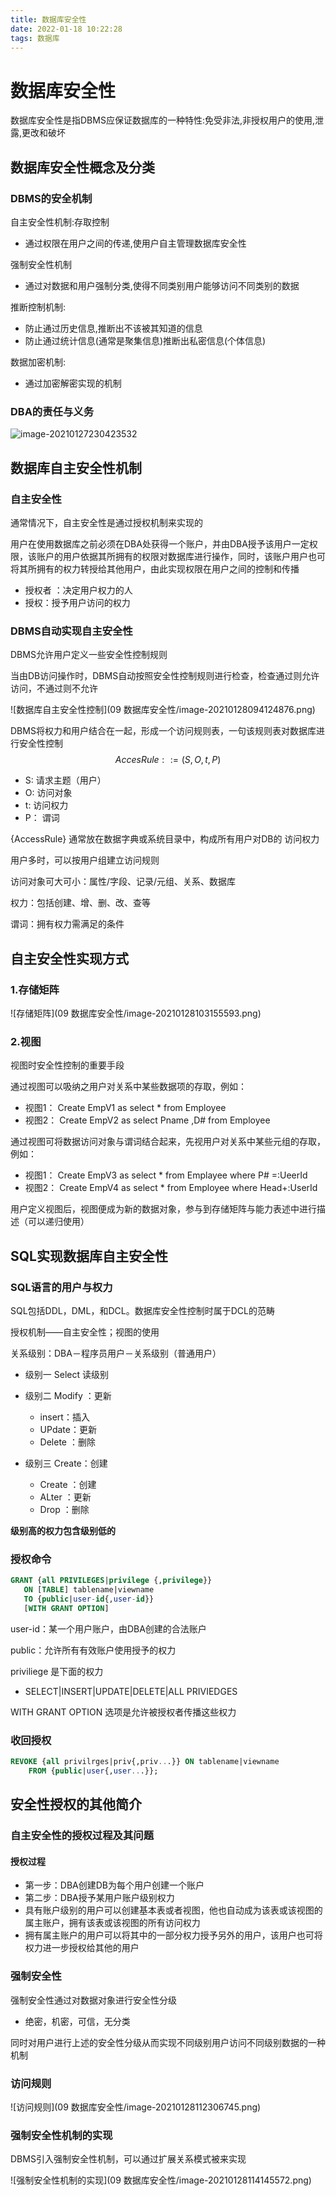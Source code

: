 ```yaml
---
title: 数据库安全性
date: 2022-01-18 10:22:28
tags: 数据库
---
```


# 数据库安全性

数据库安全性是指DBMS应保证数据库的一种特性:免受非法,非授权用户的使用,泄露,更改和破坏

## 数据库安全性概念及分类

### DBMS的安全机制

自主安全性机制:存取控制

+ 通过权限在用户之间的传递,使用户自主管理数据库安全性

强制安全性机制

+ 通过对数据和用户强制分类,使得不同类别用户能够访问不同类别的数据

推断控制机制:

+ 防止通过历史信息,推断出不该被其知道的信息
+ 防止通过统计信息(通常是聚集信息)推断出私密信息(个体信息)

数据加密机制:

+ 通过加密解密实现的机制

### DBA的责任与义务

![image-20210127230423532](C:\Users\Yokeso\AppData\Roaming\Typora\typora-user-images\image-20210127230423532.png)

## 数据库自主安全性机制

### 自主安全性

通常情况下，自主安全性是通过授权机制来实现的

用户在使用数据库之前必须在DBA处获得一个账户，并由DBA授予该用户一定权限，该账户的用户依据其所拥有的权限对数据库进行操作，同时，该账户用户也可将其所拥有的权力转授给其他用户，由此实现权限在用户之间的控制和传播

+ 授权者 ：决定用户权力的人
+ 授权：授予用户访问的权力

### DBMS自动实现自主安全性

DBMS允许用户定义一些安全性控制规则

当由DB访问操作时，DBMS自动按照安全性控制规则进行检查，检查通过则允许访问，不通过则不允许

![数据库自主安全性控制](09 数据库安全性/image-20210128094124876.png)

DBMS将权力和用户结合在一起，形成一个访问规则表，一句该规则表对数据库进行安全性控制
$$
AccesRule::=(S,O,t,P)
$$

+ S: 请求主题（用户）
+ O: 访问对象
+ t:  访问权力
+ P： 谓词

{AccessRule} 通常放在数据字典或系统目录中，构成所有用户对DB的 访问权力

用户多时，可以按用户组建立访问规则

访问对象可大可小：属性/字段、记录/元组、关系、数据库

权力：包括创建、增、删、改、查等

谓词：拥有权力需满足的条件

##  自主安全性实现方式

### 1.存储矩阵

![存储矩阵](09 数据库安全性/image-20210128103155593.png)

### 2.视图

视图时安全性控制的重要手段

通过视图可以吸纳之用户对关系中某些数据项的存取，例如：

+ 视图1： Create  EmpV1 as select * from Employee
+ 视图2： Create EmpV2 as select Pname ,D# from Employee

通过视图可将数据访问对象与谓词结合起来，先视用户对关系中某些元组的存取，例如：

+ 视图1： Create EmpV3 as select * from Emplayee where P# =:UeerId
+ 视图2： Create EmpV4 as select * from Employee where Head+:UserId

用户定义视图后，视图便成为新的数据对象，参与到存储矩阵与能力表述中进行描述（可以递归使用）

## SQL实现数据库自主安全性

### SQL语言的用户与权力

SQL包括DDL，DML，和DCL。数据库安全性控制时属于DCL的范畴

授权机制——自主安全性；视图的使用

关系级别：DBA－程序员用户－关系级别（普通用户）

+ 级别一 Select 读级别
+ 级别二 Modify ：更新
  + insert：插入
  + UPdate：更新
  + Delete ：删除

+ 级别三 Create：创建
  + Create  ：创建
  + ALter ：更新
  + Drop ：删除

**级别高的权力包含级别低的**

### 授权命令

```sql
GRANT {all PRIVILEGES|privilege {,privilege}}
   ON [TABLE] tablename|viewname
   TO {public|user-id{,user-id}}
   [WITH GRANT OPTION]
```

user-id：某一个用户账户，由DBA创建的合法账户

public：允许所有有效账户使用授予的权力

priviliege 是下面的权力

+ SELECT|INSERT|UPDATE|DELETE|ALL PRIVIEDGES

WITH GRANT OPTION 选项是允许被授权者传播这些权力

### 收回授权

```sql
REVOKE {all privilrges|priv{,priv...}} ON tablename|viewname
    FROM {public|user{,user...}};
```

## 安全性授权的其他简介

### 自主安全性的授权过程及其问题

#### 授权过程

+ 第一步：DBA创建DB为每个用户创建一个账户
+ 第二步：DBA授予某用户账户级别权力
+ 具有账户级别的用户可以创建基本表或者视图，他也自动成为该表或该视图的属主账户，拥有该表或该视图的所有访问权力
+ 拥有属主账户的用户可以将其中的一部分权力授予另外的用户，该用户也可将权力进一步授权给其他的用户

### 强制安全性

强制安全性通过对数据对象进行安全性分级

+ 绝密，机密，可信，无分类

同时对用户进行上述的安全性分级从而实现不同级别用户访问不同级别数据的一种机制

### 访问规则

![访问规则](09 数据库安全性/image-20210128112306745.png)

### 强制安全性机制的实现

DBMS引入强制安全性机制，可以通过扩展关系模式被来实现

![强制安全性机制的实现](09 数据库安全性/image-20210128114145572.png)